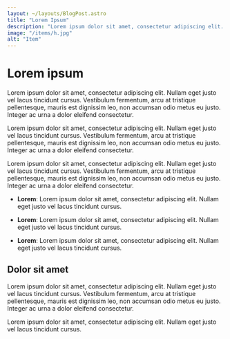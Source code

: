 ```yaml
---
layout: ~/layouts/BlogPost.astro
title: "Lorem Ipsum"
description: "Lorem ipsum dolor sit amet, consectetur adipiscing elit. Nullam eget justo vel lacus tincidunt cursus."
image: "/items/h.jpg"
alt: "Item"
---
```


# Lorem ipsum

Lorem ipsum dolor sit amet, consectetur adipiscing elit. Nullam eget justo vel lacus tincidunt cursus. Vestibulum fermentum, arcu at tristique pellentesque, mauris est dignissim leo, non accumsan odio metus eu justo. Integer ac urna a dolor eleifend consectetur.

Lorem ipsum dolor sit amet, consectetur adipiscing elit. Nullam eget justo vel lacus tincidunt cursus. Vestibulum fermentum, arcu at tristique pellentesque, mauris est dignissim leo, non accumsan odio metus eu justo. Integer ac urna a dolor eleifend consectetur.

Lorem ipsum dolor sit amet, consectetur adipiscing elit. Nullam eget justo vel lacus tincidunt cursus. Vestibulum fermentum, arcu at tristique pellentesque, mauris est dignissim leo, non accumsan odio metus eu justo. Integer ac urna a dolor eleifend consectetur.

* **Lorem**: Lorem ipsum dolor sit amet, consectetur adipiscing elit. Nullam eget justo vel lacus tincidunt cursus.

* **Lorem**: Lorem ipsum dolor sit amet, consectetur adipiscing elit. Nullam eget justo vel lacus tincidunt cursus.

* **Lorem**: Lorem ipsum dolor sit amet, consectetur adipiscing elit. Nullam eget justo vel lacus tincidunt cursus.

## Dolor sit amet

Lorem ipsum dolor sit amet, consectetur adipiscing elit. Nullam eget justo vel lacus tincidunt cursus. Vestibulum fermentum, arcu at tristique pellentesque, mauris est dignissim leo, non accumsan odio metus eu justo. Integer ac urna a dolor eleifend consectetur.

Lorem ipsum dolor sit amet, consectetur adipiscing elit. Nullam eget justo vel lacus tincidunt cursus.
